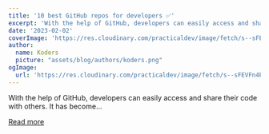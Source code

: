 ```yaml
---
title: '10 best GitHub repos for developers ✅'
excerpt: 'With the help of GitHub, developers can easily access and share their code with others. It has become...'
date: '2023-02-02'
coverImage: 'https://res.cloudinary.com/practicaldev/image/fetch/s--sFEVFn4P--/c_imagga_scale,f_auto,fl_progressive,h_420,q_auto,w_1000/https://dev-to-uploads.s3.amazonaws.com/uploads/articles/52h209tmik0976jf5oyk.png'
author:
  name: Koders
  picture: "assets/blog/authors/koders.png"
ogImage:
  url: 'https://res.cloudinary.com/practicaldev/image/fetch/s--sFEVFn4P--/c_imagga_scale,f_auto,fl_progressive,h_420,q_auto,w_1000/https://dev-to-uploads.s3.amazonaws.com/uploads/articles/52h209tmik0976jf5oyk.png'
---
```


With the help of GitHub, developers can easily access and share their code with others. It has become...

[Read more](https://dev.to/mariamarsh/10-best-github-repos-for-developers-5gmp)
